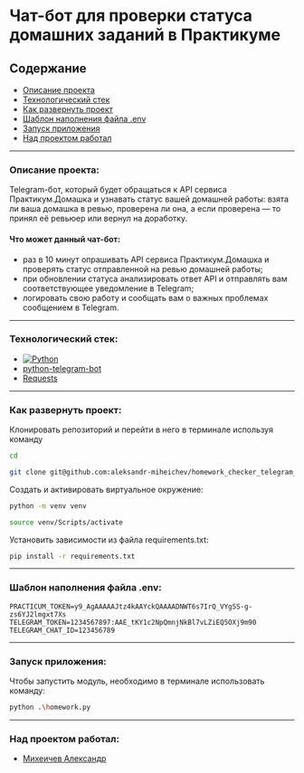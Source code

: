 # Чат-бот для проверки статуса домашних заданий в Практикуме

## Содержание

- [Описание проекта](#описание-проекта)
- [Технологический стек](#технологический-стек)
- [Как развернуть проект](#как-развернуть-проект)
- [Шаблон наполнения файла .env](#шаблон-наполнения-файла-env)
- [Запуск приложения](#запуск-приложения)
- [Над проектом работал](#над-проектом-работал)

---

### Описание проекта:

Telegram-бот, который будет обращаться к API сервиса Практикум.Домашка и
узнавать статус вашей домашней работы: взята ли ваша домашка в ревью, проверена
ли она, а если проверена — то принял её ревьюер или вернул на доработку.

#### Что может данный чат-бот:

- раз в 10 минут опрашивать API сервиса Практикум.Домашка и проверять статус
  отправленной на ревью домашней работы;
- при обновлении статуса анализировать ответ API и отправлять вам
  соответствующее уведомление в Telegram;
- логировать свою работу и сообщать вам о важных проблемах сообщением в
  Telegram.

---

### Технологический стек:

- [![Python](https://img.shields.io/badge/python-3670A0?style=for-the-badge&logo=python&logoColor=ffdd54)](https://www.python.org/)
- [python-telegram-bot](https://docs.python-telegram-bot.org/en/stable/index.html)
- [Requests](https://requests.readthedocs.io/en/latest/)

---

### Как развернуть проект:

Клонировать репозиторий и перейти в него в терминале используя команду

```bash
cd
```

```bash
git clone git@github.com:aleksandr-miheichev/homework_checker_telegram_bot.git
```

Создать и активировать виртуальное окружение:

```bash
python -m venv venv
```

```bash
source venv/Scripts/activate
```

Установить зависимости из файла requirements.txt:

```bash
pip install -r requirements.txt
```

---

### Шаблон наполнения файла .env:

```
PRACTICUM_TOKEN=y9_AgAAAAAJtz4kAAYckQAAAADNWT6s7IrQ_VYgSS-g-zs6YJ2lmgxt7Xs
TELEGRAM_TOKEN=1234567897:AAE_tKY1c2NpQmnjNkBl7vLZiEQ5OXj9m90
TELEGRAM_CHAT_ID=123456789
```

---

### Запуск приложения:

Чтобы запустить модуль, необходимо в терминале использовать команду:

```bash
python .\homework.py
```

---

### Над проектом работал:

- [Михеичев Александр](https://github.com/aleksandr-miheichev)
